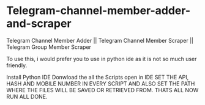# Telegram-channel-member-adder-and-scraper
Telegram Channel Member Adder || Telegram Channel Member Scraper || Telegram Group Member Scraper

To use this,
i would prefer you to use in python ide as it is not so much user friendly.

Install Python IDE 
Donwload the all the Scripts
open in IDE
SET THE API, HASH AND MOBILE NUMBER IN EVERY SCRIPT AND ALSO SET THE PATH WHERE THE FILES WILL BE SAVED OR  RETRIEVED FROM.
THATS ALL NOW RUN 
ALL DONE.

